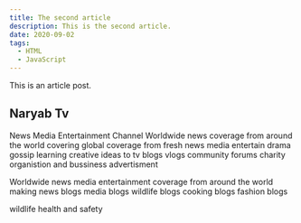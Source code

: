 ```yaml
---
title: The second article
description: This is the second article.
date: 2020-09-02
tags:
  - HTML
  - JavaScript
---
```

This is an article post.

## Naryab Tv

News Media Entertainment Channel 
Worldwide news coverage from around the world covering global coverage from fresh news media
entertain drama gossip learning creative ideas to tv blogs vlogs community forums charity organistion and bussiness advertisment 

Worldwide news media entertainment coverage from around the world making news blogs media blogs wildlife blogs cooking blogs fashion blogs 

wildlife health and safety
